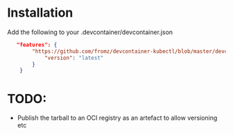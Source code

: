 # Installation
Add the following to your .devcontainer/devcontainer.json 
```json
   "features": {
        "https://github.com/fromz/devcontainer-kubectl/blob/master/devcontainer-feature-kubectl.tgz?raw=true": {
            "version": "latest"
        }
    }
```
# TODO:
- Publish the tarball to an OCI registry as an artefact to allow versioning etc